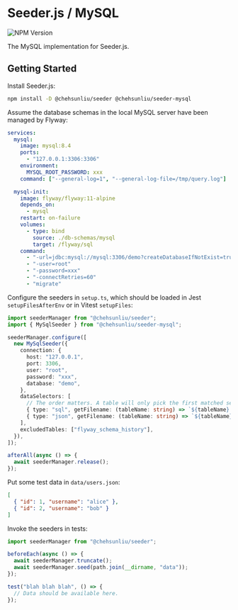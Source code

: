 # Seeder.js / MySQL

![NPM Version](https://img.shields.io/npm/v/%40chehsunliu%2Fseeder-mysql?style=flat-square)

The MySQL implementation for Seeder.js.

## Getting Started

Install Seeder.js:

```sh
npm install -D @chehsunliu/seeder @chehsunliu/seeder-mysql
```

Assume the database schemas in the local MySQL server have been managed by Flyway:

```yaml
services:
  mysql:
    image: mysql:8.4
    ports:
      - "127.0.0.1:3306:3306"
    environment:
      MYSQL_ROOT_PASSWORD: xxx
    command: ["--general-log=1", "--general-log-file=/tmp/query.log"]

  mysql-init:
    image: flyway/flyway:11-alpine
    depends_on:
      - mysql
    restart: on-failure
    volumes:
      - type: bind
        source: ./db-schemas/mysql
        target: /flyway/sql
    command:
      - "-url=jdbc:mysql://mysql:3306/demo?createDatabaseIfNotExist=true&allowPublicKeyRetrieval=true"
      - "-user=root"
      - "-password=xxx"
      - "-connectRetries=60"
      - "migrate"
```

Configure the seeders in `setup.ts`, which should be loaded in Jest `setupFilesAfterEnv` or in Vitest `setupFiles`:

```ts
import seederManager from "@chehsunliu/seeder";
import { MySqlSeeder } from "@chehsunliu/seeder-mysql";

seederManager.configure([
  new MySqlSeeder({
    connection: {
      host: "127.0.0.1",
      port: 3306,
      user: "root",
      password: "xxx",
      database: "demo",
    },
    dataSelectors: [
      // The order matters. A table will only pick the first matched selector.
      { type: "sql", getFilename: (tableName: string) => `${tableName}.sql` },
      { type: "json", getFilename: (tableName: string) => `${tableName}.json` },
    ],
    excludedTables: ["flyway_schema_history"],
  }),
]);

afterAll(async () => {
  await seederManager.release();
});
```

Put some test data in `data/users.json`:

```json
[
  { "id": 1, "username": "alice" },
  { "id": 2, "username": "bob" }
]
```

Invoke the seeders in tests:

```ts
import seederManager from "@chehsunliu/seeder";

beforeEach(async () => {
  await seederManager.truncate();
  await seederManager.seed(path.join(__dirname, "data"));
});

test("blah blah blah", () => {
  // Data should be available here.
});
```
